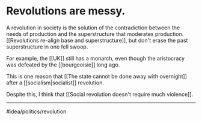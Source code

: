 # Revolutions are messy.
A revolution in society is the solution of the contradiction between the needs of production and the superstructure that moderates production. [[Revolutions re-align base and superstructure]], but don't erase the past superstructure in one fell swoop.

For example, the [[UK]] still has a monarch, even though the aristocracy was defeated by the [[bourgeoisie]] long ago. 

This is one reason that [[The state cannot be done away with overnight]] after a [[socialism|socialist]] revolution.

Despite this, I think that [[Social revolution doesn't require much violence]]. 

---
#idea/politics/revolution 